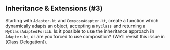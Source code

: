## Inheritance & Extensions (#3)

Starting with `Adapter.kt` and `ComposeAdapter.kt`, create a function which
dynamically adapts an object, accepting a `MyClass` and returning a
`MyClassAdaptedForLib`. Is it possible to use the inheritance approach in
`Adapter.kt`, or are you forced to use composition? (We'll revisit this issue
in [Class Delegation]).